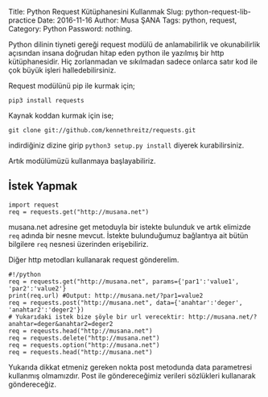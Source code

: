 Title: Python Request Kütüphanesini Kullanmak
Slug: python-request-lib-practice
Date: 2016-11-16
Author: Musa ŞANA
Tags: python, request,
Category: Python
Password: nothing.

Python dilinin tiyneti gereği request modülü de anlamabilirlik ve okunabilirlik açısından insana doğrudan hitap eden python ile yazılmış bir http kütüphanesidir. Hiç zorlanmadan ve sıkılmadan sadece onlarca satır kod ile çok büyük işleri halledebilirsiniz. 

Request modülünü pip ile kurmak için;

	pip3 install requests  

Kaynak koddan kurmak için ise;
```git
git clone git://github.com/kennethreitz/requests.git
```
indirdiğiniz dizine girip `python3 setup.py install` diyerek kurabilirsiniz.

Artık modülümüzü kullanmaya başlayabiliriz.

## İstek Yapmak

```#!/python
import request
req = requests.get("http://musana.net")
```

musana.net adresine get metoduyla bir istekte bulunduk ve artık elimizde `req` adında bir nesne mevcut. İstekte bulunduğumuz bağlantıya ait bütün bilgilere `req` nesnesi üzerinden erişebiliriz.

Diğer http metodları kullanarak request gönderelim.
 
	#!/python
	req = requests.get("http://musana.net", params={'par1':'value1', 'par2':'value2'}
	print(req.url) #Output: http://musana.net/?par1=value2
	req = requests.post("http://musana.net", data={'anahtar':'deger', 'anahtar2':'deger2'})
	# Yukarıdaki istek bize şöyle bir url verecektir: http://musana.net/?anahtar=deger&anahtar2=deger2
	req = reqeusts.head("http://musana.net")
	req = requests.delete("http://musana.net")
	req = requests.option("http://musana.net")
	req = requests.head("http://musana.net")


Yukarıda dikkat etmeniz gereken nokta post metodunda data parametresi kullanmış olmamızdır. Post ile göndereceğimiz verileri sözlükleri kullanarak göndereceğiz.
 
